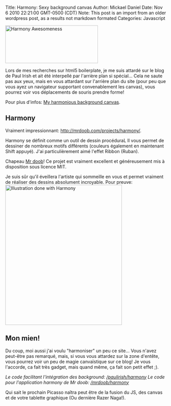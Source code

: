 Title: Harmony: Sexy background canvas
Author: Mickael Daniel
Date: Nov 6 2010 22:21:00 GMT-0500 (CDT)
Note: This post is an import from an older wordpress post, as a results not markdown formated
Categories: Javascript

<img src="http://blog.mklog.fr/wp-content/uploads/2010/11/harmony.jpg" alt="Harmony Awesomeness" class="mk-blog-img" width="290" height="118"/>

Lors de mes recherches sur html5 boilerplate, je me suis attardé sur le blog de Paul Irish et ait été interpellé par l'arrière plan si spécial... Cela ne saute pas aux yeux, mais en vous attardant sur l'arrière plan du site (pour peu que vous ayez un navigateur supportant convenablement les canvas), vous pourrez voir vos déplacements de souris prendre forme! 

Pour plus d'infos: <a href="http://paulirish.com/2010/my-harmonious-background-canvas/">My harmonious background canvas</a>.

<!--more-->

<div class="cl"></div>

<h2>Harmony</h2>
Vraiment impressionnant: <a href="http://mrdoob.com/projects/harmony/">http://mrdoob.com/projects/harmony/</a>.

Harmony se définit comme un outil de dessin procéduraL Il vous permet de dessiner de nombreux motifs différents (couleurs également en maintenant Shift appuyé). J'ai particulièrement aimé l'effet Ribbon (Ruban). 

Chapeau <a href="http://mrdoob.com/blog/post/689">Mr doob</a>! Ce projet est vraiment excellent et généreusement mis à disposition sous licence MIT.

Je suis sûr qu'il éveillera l'artiste qui sommeille en vous et permet vraiment de réaliser des dessins absolument incroyable. Pour preuve: 
<a href="http://cmart.livejournal.com/495296.html"><img src="http://blog.mklog.fr/wp-content/uploads/2010/11/he-copy.jpg" alt="Illustration done with Harmony" width="365" height="438" class="mk-blog-img-center" /></a>

<h2>Mon mien!</h2>
Du coup, moi aussi j'ai voulu "harmoniser" un peu ce site... Vous n'avez peut-être pas remarqué, mais, si vous vous attardez sur la zone d'entête, vous pourrez voir un peu de magie canvaïstique sur ce blog! Je vous l'accorde, ca fait très gadget, mais quand même, ça fait son petit effet ;).

<em>Le code facilitant l'intégration des background: <a href="http://github.com/paulirish/harmony">/paulirish/harmony</a>
Le code pour l'application harmony de Mr doob: <a href="http://github.com/mrdoob/harmony">/mrdoob/harmony</a></em>

Qui sait le prochain Picasso naîtra peut être de la fusion du JS, des canvas et de votre tablette graphique (Ou dernière Razer Naga!).

